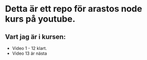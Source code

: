 # Detta är ett repo för arastos node kurs på youtube.

## Vart jag är i kursen:

- Video 1 - 12 klart.
- Video 13 är nästa
